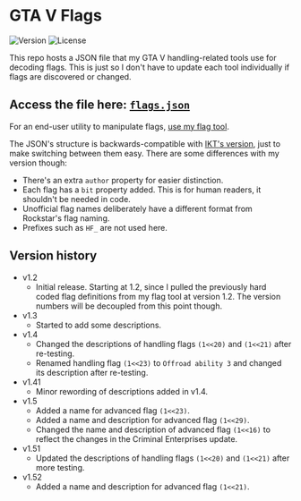 # GTA V Flags
![Version](https://img.shields.io/badge/Version-1.52-green.svg) ![License](https://img.shields.io/badge/License-MIT-blue.svg)

This repo hosts a JSON file that my GTA V handling-related tools use for decoding flags. This is just so I don't have to update each tool individually if flags are discovered or changed.

## Access the file here: [`flags.json`](https://raw.githubusercontent.com/adam10603/GTAVFlags/main/flags.json)

For an end-user utility to manipulate flags, [use my flag tool](https://github.com/adam10603/GTA5VehicleFlagTool).

The JSON's structure is backwards-compatible with [IKT's version](https://github.com/E66666666/GTAVHandlingInfo), just to make switching between them easy. There are some differences with my version though:
* There's an extra `author` property for easier distinction.
* Each flag has a `bit` property added. This is for human readers, it shouldn't be needed in code.
* Unofficial flag names deliberately have a different format from Rockstar's flag naming.
* Prefixes such as `HF_` are not used here.

## Version history

* v1.2
  * Initial release. Starting at 1.2, since I pulled the previously hard coded flag definitions from my flag tool at version 1.2. The version numbers will be decoupled from this point though.
* v1.3
  * Started to add some descriptions.
* v1.4
  * Changed the descriptions of handling flags `(1<<20)` and `(1<<21)` after re-testing.
  * Renamed handling flag `(1<<23)` to `Offroad ability 3` and changed its description after re-testing.
* v1.41
  * Minor rewording of descriptions added in v1.4.
* v1.5
  * Added a name for advanced flag `(1<<23)`.
  * Added a name and description for advanced flag `(1<<29)`.
  * Changed the name and description of advanced flag `(1<<16)` to reflect the changes in the Criminal Enterprises update.
* v1.51
  * Updated the descriptions of handling flags `(1<<20)` and `(1<<21)` after more testing.
* v1.52
  * Added a name and description for advanced flag `(1<<21)`.